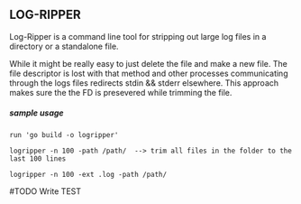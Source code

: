 ## LOG-RIPPER

Log-Ripper is a command line tool for stripping out large log files in a directory or a standalone file.

While it might be really easy to just delete the file and make a new file. The file descriptor is lost with that method and 
other processes communicating through the logs files redirects stdin && stderr elsewhere. This approach makes sure the the FD is presevered while trimming the file.


##### sample usage
```
run 'go build -o logripper'

logripper -n 100 -path /path/  --> trim all files in the folder to the last 100 lines

logripper -n 100 -ext .log -path /path/
```


#TODO
Write TEST
